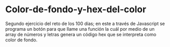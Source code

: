 # Color-de-fondo-y-hex-del-color
Segundo ejercicio del reto de los 100 días; en este a través  de Javascript se programa un botón para que llame una función la cuál por medio de un array de números y letras genera un código hex que se interpreta como color de fondo.
